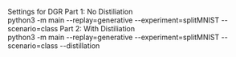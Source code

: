 Settings for DGR
Part 1: No Distiliation   
python3 -m main --replay=generative --experiment=splitMNIST --scenario=class
Part 2: With Distiliation  
python3 -m main --replay=generative --experiment=splitMNIST --scenario=class --distillation
